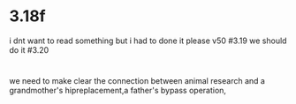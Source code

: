 # 3.18f
i dnt want to read something
but i had to done it
please v50
#3.19
we should do it
#3.20
#
we need to make clear the connection between animal research and a grandmother's hipreplacement,a father's bypass operation,

